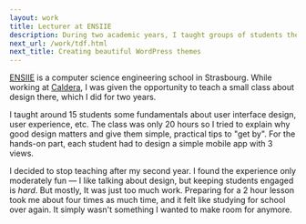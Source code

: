 ```yaml
---
layout: work
title: Lecturer at ENSIIE
description: During two academic years, I taught groups of students the fundamentals of user experience design — why it matters, what to do, what to avoid and a practical test at the end.
next_url: /work/tdf.html
next_title: Creating beautiful WordPress themes
---
```

[ENSIIE](http://www.ensiie.fr/) is a computer science engineering school in Strasbourg. While working at [Caldera](/work/caldera.html), I was given the opportunity to teach a small class about design there, which I did for two years.

I taught around 15 students some fundamentals about user interface design, user experience, etc. The class was only 20 hours so I tried to explain why good design matters and give them simple, practical tips to "get by". For the hands-on part, each student had to design a simple mobile app with 3 views.

I decided to stop teaching after my second year. I found the experience only moderately fun — I like talking about design, but keeping students engaged is *hard*. But mostly, It was just too much work. Preparing for a 2 hour lesson took me about four times as much time, and it felt like studying for school over again. It simply wasn't something I wanted to make room for anymore.